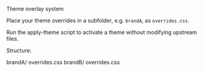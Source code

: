 Theme overlay system

Place your theme overrides in a subfolder, e.g. `brandA`, as `overrides.css`.

Run the apply-theme script to activate a theme without modifying upstream files.

Structure:

brandA/
  overrides.css
brandB/
  overrides.css







